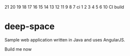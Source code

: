21  20 19 18 17 16  15 14 13 12 11 9 8 7 ci 1 2 3 4 5 6 10
CI build

# deep-space
Sample web application written in Java and uses AngularJS.

Build me now
